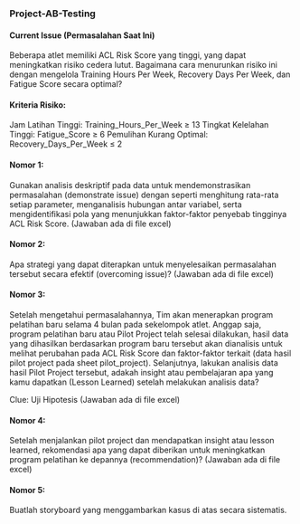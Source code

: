 ### Project-AB-Testing

#### Current Issue (Permasalahan Saat Ini)
Beberapa atlet memiliki ACL Risk Score yang tinggi, yang dapat meningkatkan risiko cedera lutut. Bagaimana cara menurunkan risiko ini dengan mengelola Training Hours Per Week, Recovery Days Per Week, dan Fatigue Score secara optimal?

#### Kriteria Risiko:
Jam Latihan Tinggi: Training_Hours_Per_Week ≥ 13
Tingkat Kelelahan Tinggi: Fatigue_Score ≥ 6
Pemulihan Kurang Optimal: Recovery_Days_Per_Week ≤ 2

#### Nomor 1:
Gunakan analisis deskriptif pada data untuk mendemonstrasikan permasalahan (demonstrate issue) dengan seperti menghitung rata-rata setiap parameter, menganalisis hubungan antar variabel, serta mengidentifikasi pola yang menunjukkan faktor-faktor penyebab tingginya ACL Risk Score.
(Jawaban ada di file excel)

#### Nomor 2:
Apa strategi yang dapat diterapkan untuk menyelesaikan permasalahan tersebut secara efektif (overcoming issue)?
(Jawaban ada di file excel)

#### Nomor 3: 
Setelah mengetahui permasalahannya, Tim akan menerapkan program pelatihan baru selama 4 bulan pada sekelompok atlet. Anggap saja, program pelatihan baru atau Pilot Project telah selesai dilakukan, hasil data yang dihasilkan berdasarkan program baru tersebut akan dianalisis untuk melihat perubahan pada ACL Risk Score dan faktor-faktor terkait (data hasil pilot project pada sheet pilot_project). Selanjutnya, lakukan analisis data hasil Pilot Project tersebut, adakah insight atau pembelajaran apa yang kamu dapatkan (Lesson Learned) setelah melakukan analisis data?   

Clue: Uji Hipotesis
(Jawaban ada di file excel)

#### Nomor 4: 
Setelah menjalankan pilot project dan mendapatkan insight atau lesson learned, rekomendasi apa yang dapat diberikan untuk meningkatkan program pelatihan ke depannya (recommendation)?
(Jawaban ada di file excel)

#### Nomor 5: 
Buatlah storyboard yang menggambarkan kasus di atas secara sistematis.

